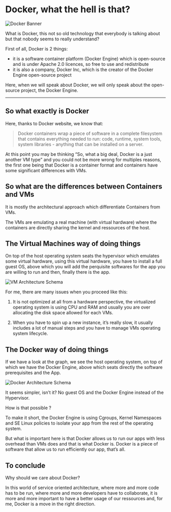 # Docker, what the hell is that?

![Docker Banner](/2016/assets/images/2016-12-18-Docker-what-the-hell-is-that/Docker-Banner.png)

What is Docker, this not so old technology that everybody is talking about but that nobody seems to really understand?

First of all, Docker is 2 things:

- it is a software container platform (Docker Engine) which is open-source and is under Apache 2.0 licences, so free to use and redistribute
- it is also a company, Docker Inc, which is the creator of the Docker Engine open-source project

Here, when we will speak about Docker, we will only speak about the open-source project, the Docker Engine.

---

## So what exactly is Docker

Here, thanks to Docker website, we know that:

> Docker containers wrap a piece of software in a complete filesystem that contains everything needed to run: code, runtime, system tools, system libraries - anything that can be installed on a server.

At this point you may be thinking “So, what a big deal, Docker is a just another VM type” and you could not be more wrong for multiples reasons, the first one being that Docker is a container format and containers have some significant differences with VMs.

## So what are the differences between Containers and VMs

It is mostly the architectural approach which differentiate Containers from VMs.

The VMs are emulating a real machine (with virtual hardware) where the containers are directly sharing the kernel and ressources of the host.

## The Virtual Machines way of doing things

On top of the host operating system seats the hypervisor which emulates some virtual hardware, using this virtual hardware, you have to install a full guest OS, above which you will add the perquisite softwares for the app you are willing to run and then, finally there is the app.

![VM Architecture Schema](/2016/assets/images/2016-12-18-Docker-what-the-hell-is-that/VM-Schema.png)

For me, there are many issues when you proceed like this:

1. It is not optimized at all from a hardware perspective, the virtualized operating system is using CPU and RAM and usually you are over allocating the disk space allowed for each VMs.

2. When you have to spin up a new instance, it’s really slow, it usually includes a lot of manual steps and you have to manage VMs operating system lifecycle.

## The Docker way of doing things

If we have a look at the graph, we see the host operating system, on top of which we have the Docker Engine, above which seats directly the software prerequisites and the App.

![Docker Architecture Schema](/2016/assets/images/2016-12-18-Docker-what-the-hell-is-that/Docker-Schema.png)

It seems simpler, isn’t it?
No guest OS and the Docker Engine instead of the Hypervisor.

How is that possible ?

To make it short, the Docker Engine is using Cgroups, Kernel Namespaces and SE Linux policies to isolate your app from the rest of the operating system.

But what is important here is that Docker allows us to run our apps with less overhead than VMs does and that is what Docker is. Docker is a piece of software that allow us to run efficiently our app, that’s all.

## To conclude

Why should we care about Docker?

In this world of service oriented architecture, where more and more code has to be run, where more and more developers have to collaborate, it is more and more important to have a better usage of our ressources and, for me, Docker is a move in the right direction.